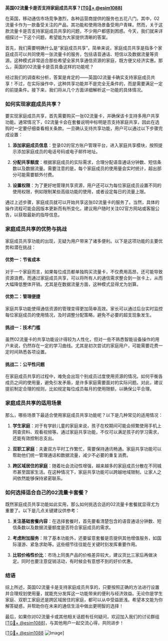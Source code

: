 **英国02流量卡是否支持家庭成员共享？[[TG💪+ @esim1088](https://t.me/s/esim1088)]**

在英国，移动通信市场竞争激烈，各种运营商提供的服务也五花八门。其中，02流量卡作为一款备受关注的产品，其功能和使用场景备受用户青睐。然而，关于这款流量卡是否支持家庭成员共享的问题，不少用户都感到困惑。今天，我们就来详细探讨一下这个问题，希望能为大家提供清晰的答案。

首先，我们需要明确什么是“家庭成员共享”。简单来说，家庭成员共享是指多个家庭成员可以共同使用一张流量卡的服务，包括语音通话、短信以及数据流量等资源。这种模式非常适合那些希望全家共享通信资源的家庭，既方便又经济实惠。那么，英国的02流量卡是否具备这样的功能呢？

经过我们的调查和分析，答案是肯定的——英国02流量卡确实支持家庭成员共享！不过，在实际操作中，这种共享功能并不是完全无条件的，而是需要满足一定的前提条件。接下来，我们将从几个方面详细解析这一功能的具体情况。

### **如何实现家庭成员共享？**

要实现家庭成员共享，首先需要购买一张02流量卡，并确保该卡支持多用户共享功能。通常情况下，02流量卡会在套餐说明中标明是否支持家庭共享，因此在选购时一定要仔细查看相关条款。一旦确认支持共享功能，用户可以通过以下步骤完成设置：

1. **添加家庭成员信息**：登录02的官方账户管理平台，进入家庭共享模块，按照提示添加家庭成员的电话号码或电子邮件地址。
   
2. **分配共享额度**：根据家庭成员的实际需求，合理分配语音通话分钟数、短信条数以及数据流量。需要注意的是，每个家庭成员的使用量会实时统计，超出部分可能需要额外付费。

3. **设置权限**：为了更好地管理共享资源，用户还可以为每位家庭成员设置不同的使用权限，例如限制某些高级功能的使用，或者设定每日的流量上限。

通过上述步骤，家庭成员就可以开始共享这张02流量卡的服务了。当然，具体的操作流程可能会因版本更新而有所变化，建议用户随时关注02官方网站或客服公告，以获取最新的指导信息。

### **家庭成员共享的优势与挑战**

家庭成员共享功能的出现，无疑为用户带来了诸多便利。以下是这项功能的主要优势和潜在挑战：

#### **优势一：节省成本**
对于一个家庭而言，如果每位成员都单独购买流量卡，不仅费用高昂，还可能导致资源浪费。而通过家庭成员共享，可以将所有人的通信需求整合到一张卡上，从而大幅降低整体开销。尤其是在数据流量方面，这种模式显得尤为划算。

#### **优势二：管理便捷**
家庭共享功能使得通信资源的管理变得更加简单高效。家长可以通过后台实时监控每位家庭成员的使用情况，及时调整分配策略，避免不必要的超支现象发生。

#### **挑战一：技术门槛**
虽然02流量卡的共享功能设计得较为人性化，但对一些不熟悉智能设备操作的用户来说，仍然存在一定的学习曲线。尤其是初次尝试的家庭用户，可能需要花费一定时间熟悉各项设置。

#### **挑战二：公平性问题**
在家庭成员共享的过程中，难免会出现个别成员过度使用资源的情况。如何平衡各成员之间的使用量，避免引发矛盾，是许多家庭需要面对的实际问题。对此，建议提前制定合理的规则，比如规定每位成员每月的使用限额，以确保公平合理。

### **家庭成员共享的适用场景**

那么，哪些场景下最适合使用家庭成员共享功能呢？以下是几种常见的适用情况：

1. **学生家庭**：对于有学龄儿童的家庭来说，孩子在校期间可能会频繁使用手机上网查资料、观看视频等。通过家庭共享功能，不仅可以满足孩子的学习需求，还能有效控制总支出。

2. **双职工家庭**：夫妻双方平时工作繁忙，需要保持通讯畅通。家庭共享功能可以帮助他们统一管理通话和数据流量，减少不必要的重复消费。

3. **跨区域居住的家庭**：随着社会流动性增强，越来越多的家庭成员分散在不同城市甚至国家生活。在这种情况下，家庭共享功能可以跨越地域限制，让家人之间依然能够保持紧密联系。

### **如何选择适合自己的02流量卡套餐？**

既然家庭成员共享功能如此实用，那么如何挑选合适的02流量卡套餐就显得尤为重要了。以下是几点关键建议供参考：

1. **关注基础套餐内容**：在选择套餐时，首先要看清楚包含的语音通话分钟数、短信条数以及数据流量额度是否符合家庭成员的需求。

2. **考虑附加服务**：除了基本功能外，还要留意套餐是否提供其他增值服务，如国际漫游、紧急求助等。这些细节往往能在关键时刻发挥重要作用。

3. **比较价格性价比**：市场上同类产品的价格差异较大，建议货比三家后再做决定。同时也要注意促销活动，有时候会有意想不到的好价优惠。

### **结语**

综上所述，英国02流量卡是支持家庭成员共享的，只要按照正确的方法进行设置并合理规划使用量，就能充分发挥这一功能带来的便利与经济效益。无论你是学生家庭、双职工家庭还是跨区域居住的家庭，都可以从中受益匪浅。希望本文能为你解答疑惑，并帮助你在未来的通信生活中做出更明智的选择！

最后，如果你对02流量卡或其他相关话题有任何疑问，欢迎加入我们的讨论群组[[TG💪+ @esim1088](https://t.me/s/esim1088)]，与其他用户一起交流心得，共同进步！

[[TG💪+ @esim1088](https://t.me/s/esim1088) ![Image](https://i.postimg.cc/4NQfJmqS/Snipaste-2025-05-13-00-14-12.png)]